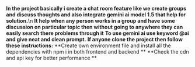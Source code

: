 
**In the project basically i create a chat room feature like we  create groups and discuss thoughts and also integrate gemini ai model 1.5 that help for solution.**\n
**It help when any person works in a group and have some discussion on particular topic then without going to anywhere they can easily search there problems through it**
**To use gemini ai use keyword @ai and give neat and clean prompt.**
**If anyone clone the project then follow these instructions:**
**Create own environment file and install all the dependencies with npm i  in both frontend and backend **
**Check the cdn and api key for better performance **
